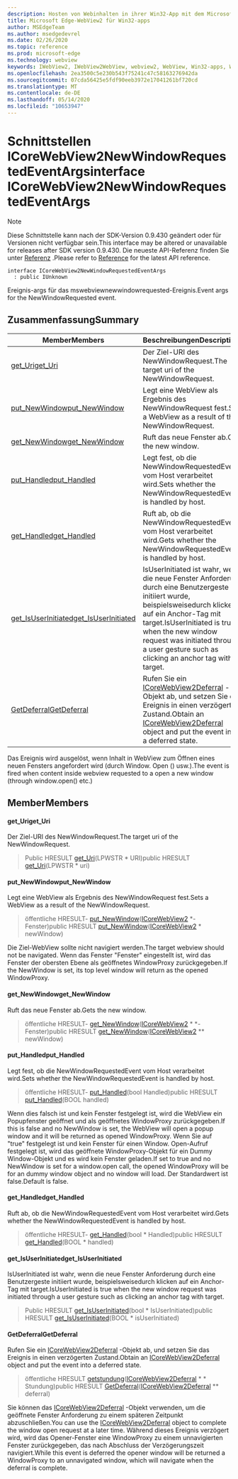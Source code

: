 ```yaml
---
description: Hosten von Webinhalten in ihrer Win32-App mit dem Microsoft Edge WebView2-Steuerelement
title: Microsoft Edge-WebView2 für Win32-apps
author: MSEdgeTeam
ms.author: msedgedevrel
ms.date: 02/26/2020
ms.topic: reference
ms.prod: microsoft-edge
ms.technology: webview
keywords: IWebView2, IWebView2WebView, webview2, WebView, Win32-apps, Win32, Edge, ICoreWebView2, ICoreWebView2Host, Browser-Steuerelement, Edge-HTML
ms.openlocfilehash: 2ea3500c5e230b543f75241c47c58163276942da
ms.sourcegitcommit: 07cda56425e5fdf90eeb3972e17041261bf720cd
ms.translationtype: MT
ms.contentlocale: de-DE
ms.lasthandoff: 05/14/2020
ms.locfileid: "10653947"
---
```

# <span data-ttu-id="11909-104">Schnittstellen ICoreWebView2NewWindowRequestedEventArgs</span><span class="sxs-lookup"><span data-stu-id="11909-104">interface ICoreWebView2NewWindowRequestedEventArgs</span></span> 

> [!NOTE]
> <span data-ttu-id="11909-105">Diese Schnittstelle kann nach der SDK-Version 0.9.430 geändert oder für Versionen nicht verfügbar sein.</span><span class="sxs-lookup"><span data-stu-id="11909-105">This interface may be altered or unavailable for releases after SDK version 0.9.430.</span></span> <span data-ttu-id="11909-106">Die neueste API-Referenz finden Sie unter [Referenz](../../../webview2-api-reference.md) .</span><span class="sxs-lookup"><span data-stu-id="11909-106">Please refer to [Reference](../../../webview2-api-reference.md) for the latest API reference.</span></span>

```
interface ICoreWebView2NewWindowRequestedEventArgs
  : public IUnknown
```

<span data-ttu-id="11909-107">Ereignis-args für das mswebviewnewwindowrequested-Ereignis.</span><span class="sxs-lookup"><span data-stu-id="11909-107">Event args for the NewWindowRequested event.</span></span>

## <span data-ttu-id="11909-108">Zusammenfassung</span><span class="sxs-lookup"><span data-stu-id="11909-108">Summary</span></span>

 <span data-ttu-id="11909-109">Member</span><span class="sxs-lookup"><span data-stu-id="11909-109">Members</span></span>                        | <span data-ttu-id="11909-110">Beschreibungen</span><span class="sxs-lookup"><span data-stu-id="11909-110">Descriptions</span></span>
--------------------------------|---------------------------------------------
[<span data-ttu-id="11909-111">get_Uri</span><span class="sxs-lookup"><span data-stu-id="11909-111">get_Uri</span></span>](#get_uri) | <span data-ttu-id="11909-112">Der Ziel-URI des NewWindowRequest.</span><span class="sxs-lookup"><span data-stu-id="11909-112">The target uri of the NewWindowRequest.</span></span>
[<span data-ttu-id="11909-113">put_NewWindow</span><span class="sxs-lookup"><span data-stu-id="11909-113">put_NewWindow</span></span>](#put_newwindow) | <span data-ttu-id="11909-114">Legt eine WebView als Ergebnis des NewWindowRequest fest.</span><span class="sxs-lookup"><span data-stu-id="11909-114">Sets a WebView as a result of the NewWindowRequest.</span></span>
[<span data-ttu-id="11909-115">get_NewWindow</span><span class="sxs-lookup"><span data-stu-id="11909-115">get_NewWindow</span></span>](#get_newwindow) | <span data-ttu-id="11909-116">Ruft das neue Fenster ab.</span><span class="sxs-lookup"><span data-stu-id="11909-116">Gets the new window.</span></span>
[<span data-ttu-id="11909-117">put_Handled</span><span class="sxs-lookup"><span data-stu-id="11909-117">put_Handled</span></span>](#put_handled) | <span data-ttu-id="11909-118">Legt fest, ob die NewWindowRequestedEvent vom Host verarbeitet wird.</span><span class="sxs-lookup"><span data-stu-id="11909-118">Sets whether the NewWindowRequestedEvent is handled by host.</span></span>
[<span data-ttu-id="11909-119">get_Handled</span><span class="sxs-lookup"><span data-stu-id="11909-119">get_Handled</span></span>](#get_handled) | <span data-ttu-id="11909-120">Ruft ab, ob die NewWindowRequestedEvent vom Host verarbeitet wird.</span><span class="sxs-lookup"><span data-stu-id="11909-120">Gets whether the NewWindowRequestedEvent is handled by host.</span></span>
[<span data-ttu-id="11909-121">get_IsUserInitiated</span><span class="sxs-lookup"><span data-stu-id="11909-121">get_IsUserInitiated</span></span>](#get_isuserinitiated) | <span data-ttu-id="11909-122">IsUserInitiated ist wahr, wenn die neue Fenster Anforderung durch eine Benutzergeste initiiert wurde, beispielsweisedurch klicken auf ein Anchor-Tag mit target.</span><span class="sxs-lookup"><span data-stu-id="11909-122">IsUserInitiated is true when the new window request was initiated through a user gesture such as clicking an anchor tag with target.</span></span>
[<span data-ttu-id="11909-123">GetDeferral</span><span class="sxs-lookup"><span data-stu-id="11909-123">GetDeferral</span></span>](#getdeferral) | <span data-ttu-id="11909-124">Rufen Sie ein [ICoreWebView2Deferral](ICoreWebView2Deferral.md) -Objekt ab, und setzen Sie das Ereignis in einen verzögerten Zustand.</span><span class="sxs-lookup"><span data-stu-id="11909-124">Obtain an [ICoreWebView2Deferral](ICoreWebView2Deferral.md) object and put the event into a deferred state.</span></span>

<span data-ttu-id="11909-125">Das Ereignis wird ausgelöst, wenn Inhalt in WebView zum Öffnen eines neuen Fensters angefordert wird (durch Window. Open () usw.).</span><span class="sxs-lookup"><span data-stu-id="11909-125">The event is fired when content inside webview requested to a open a new window (through window.open() etc.)</span></span>

## <span data-ttu-id="11909-126">Member</span><span class="sxs-lookup"><span data-stu-id="11909-126">Members</span></span>

#### <span data-ttu-id="11909-127">get_Uri</span><span class="sxs-lookup"><span data-stu-id="11909-127">get_Uri</span></span> 

<span data-ttu-id="11909-128">Der Ziel-URI des NewWindowRequest.</span><span class="sxs-lookup"><span data-stu-id="11909-128">The target uri of the NewWindowRequest.</span></span>

> <span data-ttu-id="11909-129">Public HRESULT [get_Uri](#get_uri)(LPWSTR \* URI)</span><span class="sxs-lookup"><span data-stu-id="11909-129">public HRESULT [get_Uri](#get_uri)(LPWSTR \* uri)</span></span>

#### <span data-ttu-id="11909-130">put_NewWindow</span><span class="sxs-lookup"><span data-stu-id="11909-130">put_NewWindow</span></span> 

<span data-ttu-id="11909-131">Legt eine WebView als Ergebnis des NewWindowRequest fest.</span><span class="sxs-lookup"><span data-stu-id="11909-131">Sets a WebView as a result of the NewWindowRequest.</span></span>

> <span data-ttu-id="11909-132">öffentliche HRESULT- [put_NewWindow](#put_newwindow)([ICoreWebView2](ICoreWebView2.md) \*-Fenster)</span><span class="sxs-lookup"><span data-stu-id="11909-132">public HRESULT [put_NewWindow](#put_newwindow)([ICoreWebView2](ICoreWebView2.md) \* newWindow)</span></span>

<span data-ttu-id="11909-133">Die Ziel-WebView sollte nicht navigiert werden.</span><span class="sxs-lookup"><span data-stu-id="11909-133">The target webview should not be navigated.</span></span> <span data-ttu-id="11909-134">Wenn das Fenster "Fenster" eingestellt ist, wird das Fenster der obersten Ebene als geöffnetes WindowProxy zurückgegeben.</span><span class="sxs-lookup"><span data-stu-id="11909-134">If the NewWindow is set, its top level window will return as the opened WindowProxy.</span></span>

#### <span data-ttu-id="11909-135">get_NewWindow</span><span class="sxs-lookup"><span data-stu-id="11909-135">get_NewWindow</span></span> 

<span data-ttu-id="11909-136">Ruft das neue Fenster ab.</span><span class="sxs-lookup"><span data-stu-id="11909-136">Gets the new window.</span></span>

> <span data-ttu-id="11909-137">öffentliche HRESULT- [get_NewWindow](#get_newwindow)([ICoreWebView2](ICoreWebView2.md) \* \*-Fenster)</span><span class="sxs-lookup"><span data-stu-id="11909-137">public HRESULT [get_NewWindow](#get_newwindow)([ICoreWebView2](ICoreWebView2.md) \*\* newWindow)</span></span>

#### <span data-ttu-id="11909-138">put_Handled</span><span class="sxs-lookup"><span data-stu-id="11909-138">put_Handled</span></span> 

<span data-ttu-id="11909-139">Legt fest, ob die NewWindowRequestedEvent vom Host verarbeitet wird.</span><span class="sxs-lookup"><span data-stu-id="11909-139">Sets whether the NewWindowRequestedEvent is handled by host.</span></span>

> <span data-ttu-id="11909-140">öffentliche HRESULT- [put_Handled](#put_handled)(bool Handled)</span><span class="sxs-lookup"><span data-stu-id="11909-140">public HRESULT [put_Handled](#put_handled)(BOOL handled)</span></span>

<span data-ttu-id="11909-141">Wenn dies falsch ist und kein Fenster festgelegt ist, wird die WebView ein Popupfenster geöffnet und als geöffnetes WindowProxy zurückgegeben.</span><span class="sxs-lookup"><span data-stu-id="11909-141">If this is false and no NewWindow is set, the WebView will open a popup window and it will be returned as opened WindowProxy.</span></span> <span data-ttu-id="11909-142">Wenn Sie auf "true" festgelegt ist und kein Fenster für einen Window. Open-Aufruf festgelegt ist, wird das geöffnete WindowProxy-Objekt für ein Dummy Window-Objekt und es wird kein Fenster geladen.</span><span class="sxs-lookup"><span data-stu-id="11909-142">If set to true and no NewWindow is set for a window.open call, the opened WindowProxy will be for an dummy window object and no window will load.</span></span> <span data-ttu-id="11909-143">Der Standardwert ist false.</span><span class="sxs-lookup"><span data-stu-id="11909-143">Default is false.</span></span>

#### <span data-ttu-id="11909-144">get_Handled</span><span class="sxs-lookup"><span data-stu-id="11909-144">get_Handled</span></span> 

<span data-ttu-id="11909-145">Ruft ab, ob die NewWindowRequestedEvent vom Host verarbeitet wird.</span><span class="sxs-lookup"><span data-stu-id="11909-145">Gets whether the NewWindowRequestedEvent is handled by host.</span></span>

> <span data-ttu-id="11909-146">öffentliche HRESULT- [get_Handled](#get_handled)(bool \* Handled)</span><span class="sxs-lookup"><span data-stu-id="11909-146">public HRESULT [get_Handled](#get_handled)(BOOL \* handled)</span></span>

#### <span data-ttu-id="11909-147">get_IsUserInitiated</span><span class="sxs-lookup"><span data-stu-id="11909-147">get_IsUserInitiated</span></span> 

<span data-ttu-id="11909-148">IsUserInitiated ist wahr, wenn die neue Fenster Anforderung durch eine Benutzergeste initiiert wurde, beispielsweisedurch klicken auf ein Anchor-Tag mit target.</span><span class="sxs-lookup"><span data-stu-id="11909-148">IsUserInitiated is true when the new window request was initiated through a user gesture such as clicking an anchor tag with target.</span></span>

> <span data-ttu-id="11909-149">Public HRESULT [get_IsUserInitiated](#get_isuserinitiated)(bool \* IsUserInitiated)</span><span class="sxs-lookup"><span data-stu-id="11909-149">public HRESULT [get_IsUserInitiated](#get_isuserinitiated)(BOOL \* isUserInitiated)</span></span>

#### <span data-ttu-id="11909-150">GetDeferral</span><span class="sxs-lookup"><span data-stu-id="11909-150">GetDeferral</span></span> 

<span data-ttu-id="11909-151">Rufen Sie ein [ICoreWebView2Deferral](ICoreWebView2Deferral.md) -Objekt ab, und setzen Sie das Ereignis in einen verzögerten Zustand.</span><span class="sxs-lookup"><span data-stu-id="11909-151">Obtain an [ICoreWebView2Deferral](ICoreWebView2Deferral.md) object and put the event into a deferred state.</span></span>

> <span data-ttu-id="11909-152">öffentliche HRESULT [getstundung](#getdeferral)([ICoreWebView2Deferral](ICoreWebView2Deferral.md) \* \* Stundung)</span><span class="sxs-lookup"><span data-stu-id="11909-152">public HRESULT [GetDeferral](#getdeferral)([ICoreWebView2Deferral](ICoreWebView2Deferral.md) \*\* deferral)</span></span>

<span data-ttu-id="11909-153">Sie können das [ICoreWebView2Deferral](ICoreWebView2Deferral.md) -Objekt verwenden, um die geöffnete Fenster Anforderung zu einem späteren Zeitpunkt abzuschließen.</span><span class="sxs-lookup"><span data-stu-id="11909-153">You can use the [ICoreWebView2Deferral](ICoreWebView2Deferral.md) object to complete the window open request at a later time.</span></span> <span data-ttu-id="11909-154">Während dieses Ereignis verzögert wird, wird das Opener-Fenster eine WindowProxy zu einem unnavigierten Fenster zurückgegeben, das nach Abschluss der Verzögerungszeit navigiert.</span><span class="sxs-lookup"><span data-stu-id="11909-154">While this event is deferred the opener window will be returned a WindowProxy to an unnavigated window, which will navigate when the deferral is complete.</span></span>

